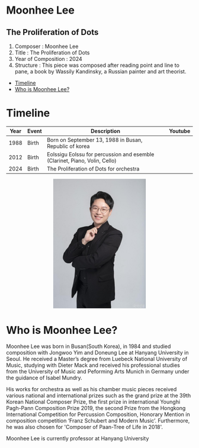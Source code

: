 # Moonhee Lee
## The Proliferation of Dots

1. Composer : Moonhee Lee
2. Title : The Proliferation of Dots
3. Year of Composition : 2024
4. Structure : This piece was composed after reading point and line to pane, a book by Wassily Kandinsky, a Russian painter and art theorist.

- [Timeline](#timeline)
- [Who is Moonhee Lee?](#who-is-moonhee-lee)
  
# Timeline
| Year | Event | Description                                                                | Youtube |
| ---- | ----- | -------------------------------------------------------------------------- | ------- |
| 1988 | Birth | Born on September 13, 1988 in Busan, Republic of korea                     |         |
| 2012 | Birth | Eolssigu Eolssu for percussion and esemble (Clarinet, Piano, Volin, Cello) |         |
| 2024 | Birth | The Proliferation of Dots for orchestra                                    |         |

<div align="center">
<img src="moonhee-lee.jpg" width="250px">
</div>

# Who is Moonhee Lee?

Moonhee Lee was born in Busan(South Korea), in 1984 and studied composition with Jongwoo Yim and Doneung Lee at Hanyang University in Seoul. He received a Master’s degree from Luebeck National University of Music, studying with Dieter Mack and received his professional studies from the University of Music and Peforming Arts Munich in Germany under the guidance of Isabel Mundry.

His works for orchestra as well as his chamber music pieces received various national and international prizes such as the grand prize at the 39th Korean National Composer Prize, the first prize in international Younghi Pagh-Pann Composition Prize 2019, the second Prize from the Hongkong International Competition for Percussion Composition, Honorary Mention in composition competition ‘Franz Schubert and Modern Music’. Furthermore, he was also chosen for 'Composer of Paan-Tree of Life in 2018'.

Moonhee Lee is currently professor at Hanyang University

